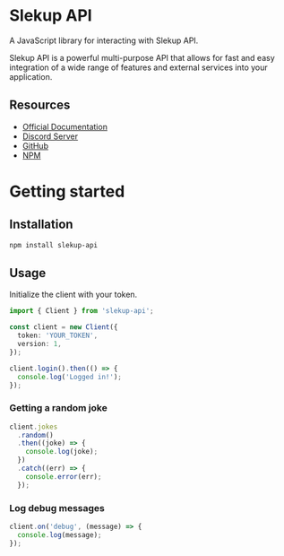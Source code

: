 # Slekup API

A JavaScript library for interacting with Slekup API.

Slekup API is a powerful multi-purpose API that allows for fast and easy integration of a wide range of features and external services into your application.

## Resources

- [Official Documentation](https://slekup.com/dev/docs)
- [Discord Server](https://discord.gg/)
- [GitHub](https://github.com/slekup/slekup-api-node)
- [NPM](https://www.npmjs.com/package/slekup-api)

# Getting started

## Installation

```bash
npm install slekup-api
```

## Usage

Initialize the client with your token.

```ts
import { Client } from 'slekup-api';

const client = new Client({
  token: 'YOUR_TOKEN',
  version: 1,
});

client.login().then(() => {
  console.log('Logged in!');
});
```

### Getting a random joke

```ts
client.jokes
  .random()
  .then((joke) => {
    console.log(joke);
  })
  .catch((err) => {
    console.error(err);
  });
```

### Log debug messages

```ts
client.on('debug', (message) => {
  console.log(message);
});
```
